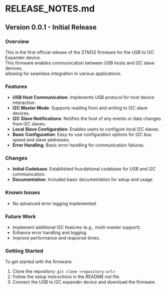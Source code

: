 # RELEASE_NOTES.md

## Version 0.0.1 - Initial Release

### Overview
This is the first official release of the STM32 firmware for the USB to I2C Expander device.  
This firmware enables communication between USB hosts and I2C slave devices,  
allowing for seamless integration in various applications.

### Features
- **USB Host Communication**: Implements USB protocol for host device interaction.
- **I2C Master Mode**: Supports reading from and writing to I2C slave devices.
- **I2C Slave Notifications**: Notifies the host of any events or data changes from I2C slaves.
- **Local Slave Configuration**: Enables users to configure local I2C slaves.
- **Basic Configuration**: Easy-to-use configuration options for I2C bus speed and slave addresses.
- **Error Handling**: Basic error handling for communication failures.

### Changes
- **Initial Codebase**: Established foundational codebase for USB and I2C communication.
- **Documentation**: Included basic documentation for setup and usage.

### Known Issues
- No advanced error logging implemented.

### Future Work
- Implement additional I2C features (e.g., multi-master support).
- Enhance error handling and logging.
- Improve performance and response times.

### Getting Started
To get started with the firmware:
1. Clone the repository: `git clone <repository-url>`
2. Follow the setup instructions in the README.md file.
3. Connect the USB to I2C expander device and download the firmware.

